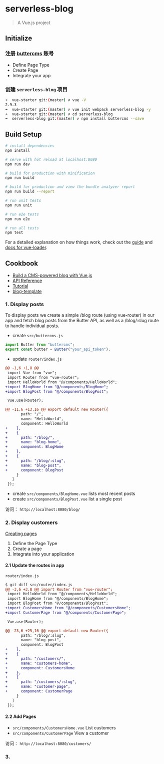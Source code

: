 # serverless-blog

> A Vue.js project

## Initialize

### 注册 [buttercms](https://buttercms.com/home/) 账号

* Define Page Type
* Create Page
* Integrate your app

### 创建 `serverless-blog` 项目

```bash
➜  vue-starter git:(master) ✗ vue -V
2.9.3
➜  vue-starter git:(master) ✗ vue init webpack serverless-blog -y
➜  vue-starter git:(master) ✗ cd serverless-blog
➜  serverless-blog git:(master) ✗ npm install buttercms --save
```

## Build Setup

```bash
# install dependencies
npm install

# serve with hot reload at localhost:8080
npm run dev

# build for production with minification
npm run build

# build for production and view the bundle analyzer report
npm run build --report

# run unit tests
npm run unit

# run e2e tests
npm run e2e

# run all tests
npm test
```

For a detailed explanation on how things work, check out the [guide](http://vuejs-templates.github.io/webpack/) and [docs for vue-loader](http://vuejs.github.io/vue-loader).

## Cookbook

* [Build a CMS-powered blog with Vue.js](https://buttercms.com/docs/api-client/vuejs#Blogging)
* [API Reference](https://buttercms.com/docs/api/)
* [Tutorial](https://github.com/ButterCMS/buttercms-vue-tutorial)
* [blog-template](https://github.com/ButterCMS/blog-template)

### 1. Display posts

To display posts we create a simple /blog route (using vue-router) in our app and fetch blog posts from the Butter API, as well as a /blog/:slug route to handle individual posts.

* create `src/buttercms.js`

```js
import Butter from "buttercms";
export const butter = Butter("your_api_token");

```

* update `router/index.js`

```diff
@@ -1,6 +1,8 @@
 import Vue from "vue";
 import Router from "vue-router";
 import HelloWorld from "@/components/HelloWorld";
+import BlogHome from "@/components/BlogHome";
+import BlogPost from "@/components/BlogPost";

 Vue.use(Router);

@@ -11,6 +13,16 @@ export default new Router({
       path: "/",
       name: "HelloWorld",
       component: HelloWorld
+    },
+    {
+      path: "/blog/",
+      name: "blog-home",
+      component: BlogHome
+    },
+    {
+      path: "/blog/:slug",
+      name: "blog-post",
+      component: BlogPost
     }
   ]
 });
```

* create `src/components/BlogHome.vue` lists most recent posts
* create `src/components/BlogPost.vue` list a single post

访问： `http://localhost:8080/blog/`

### 2. Display customers

[Creating pages](https://buttercms.com/docs/api-client/vuejs#CreatingPages)

1) Define the Page Type
2) Create a page
3) Integrate into your application

#### 2.1 Update the routes in app

`router/index.js`

```diff
$ git diff src/router/index.js
@@ -3,6 +3,8 @@ import Router from "vue-router";
 import HelloWorld from "@/components/HelloWorld";
 import BlogHome from "@/components/BlogHome";
 import BlogPost from "@/components/BlogPost";
+import CustomersHome from "@/components/CustomersHome";
+import CustomerPage from "@/components/CustomerPage";

 Vue.use(Router);

@@ -23,6 +25,16 @@ export default new Router({
       path: "/blog/:slug",
       name: "blog-post",
       component: BlogPost
+    },
+    {
+      path: "/customers/",
+      name: "customers-home",
+      component: CustomersHome
+    },
+    {
+      path: "/customers/:slug",
+      name: "customer-page",
+      component: CustomerPage
     }
   ]
 });
```

#### 2.2 Add Pages

* `src/components/CustomersHome.vue` List customers
* `src/components/CustomerPage` View a customer

访问： `http://localhost:8080/customers/`

### 3. 

